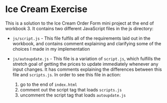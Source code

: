 # Ice Cream Exercise

This is a solution to the Ice Cream Order Form mini project at the end of workbook 3. It contains two different JavaScript files in the js directory:

- `js/script.js` - This file fulfils all of the requirements laid out in the workbook, and contains comment explaining and clarifying some of the choices I made in my implementation

- `js/autoupdate.js` - This file is a variation of `script.js`, which fulfills the stretch goal of getting the prices to update immediately whenever any input changes. It has comments explaining the differences between this file and `scripts.js`. In order to see this file in action:
  1. go to the end of `index.html`
  2. comment out the script tag that loads `scripts.js`
  3. uncomment the script tag that loads `autoupdate.js`
